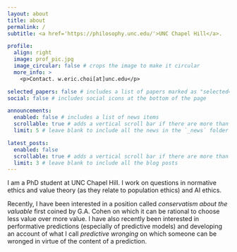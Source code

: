 ```yaml
---
layout: about
title: about
permalink: /
subtitle: <a href='https://philosophy.unc.edu/'>UNC Chapel Hill</a>.

profile:
  align: right
  image: prof_pic.jpg
  image_circular: false # crops the image to make it circular
  more_info: >
    <p>Contact. w.eric.choi[at]unc.edu</p>

selected_papers: false # includes a list of papers marked as "selected={true}"
social: false # includes social icons at the bottom of the page

announcements:
  enabled: false # includes a list of news items
  scrollable: true # adds a vertical scroll bar if there are more than 3 news items
  limit: 5 # leave blank to include all the news in the `_news` folder

latest_posts:
  enabled: false
  scrollable: true # adds a vertical scroll bar if there are more than 3 new posts items
  limit: 3 # leave blank to include all the blog posts
---
```


I am a PhD student at UNC Chapel Hill. I work on questions in normative ethics
and value theory (as they relate to population ethics) and AI ethics.

Recently, I have been interested in a position called _conservatism about the
valuable_ first coined by G.A. Cohen on which it can be rational to choose less
value over more value. I have also recently been interested in performative
predictions (especially of predictive models) and developing an account of what
I call _predictive wronging_ on which someone can be wronged in virtue of the
content of a prediction.

<!-- Write your biography here. Tell the world about yourself. Link to your favorite [subreddit](http://reddit.com). You can put a picture in, too. The code is already in, just name your picture `prof_pic.jpg` and put it in the `img/` folder.

Put your address / P.O. box / other info right below your picture. You can also disable any of these elements by editing `profile` property of the YAML header of your `_pages/about.md`. Edit `_bibliography/papers.bib` and Jekyll will render your [publications page](/al-folio/publications/) automatically.

Link to your social media connections, too. This theme is set up to use [Font Awesome icons](https://fontawesome.com/) and [Academicons](https://jpswalsh.github.io/academicons/), like the ones below. Add your Facebook, Twitter, LinkedIn, Google Scholar, or just disable all of them. -->
